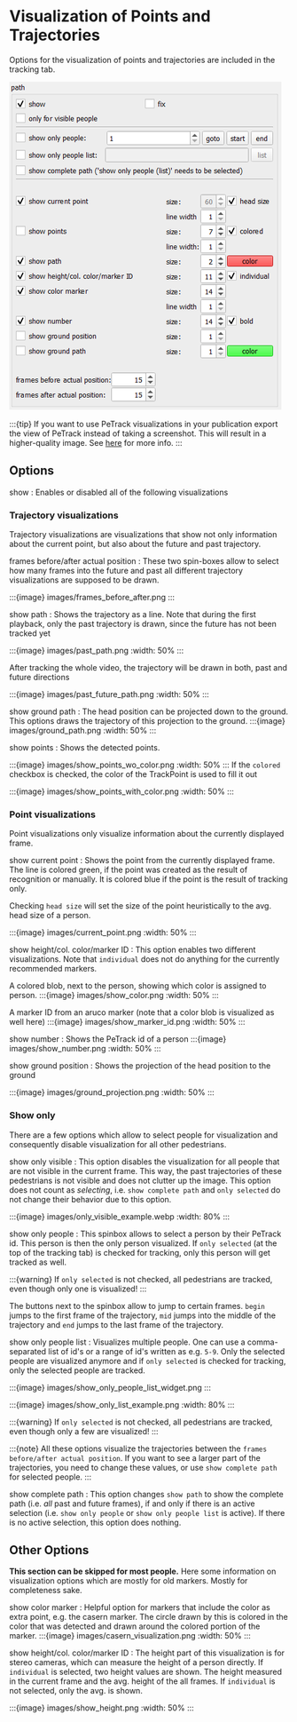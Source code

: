 # Visualization of Points and Trajectories

Options for the visualization of points and trajectories are included in the tracking tab.

![options for visualization](images/visualization_options.png)

:::{tip}
If you want to use PeTrack visualizations in your publication export the view of PeTrack instead of taking a screenshot. This will result in a higher-quality image. See [here](../export/video.md#export) for more info.
:::

## Options

show
: Enables or disabled all of the following visualizations

### Trajectory visualizations

Trajectory visualizations are visualizations that show not only information about the current point, but also about the future and past trajectory.

frames before/after actual position
: These two spin-boxes allow to select how many frames into the future and past all different trajectory visualizations are supposed to be drawn.

  :::{image} images/frames_before_after.png
  :::

show path
: Shows the trajectory as a line. Note that during the first playback, only the past trajectory is drawn, since the future has not been tracked yet

  :::{image} images/past_path.png
    :width: 50%
  :::

  After tracking the whole video, the trajectory will be drawn in both, past and future directions

  :::{image} images/past_future_path.png
    :width: 50%
  :::


show ground path
: The head position can be projected down to the ground. This options draws the trajectory of this projection to the ground.
  :::{image} images/ground_path.png
    :width: 50%
  :::

show points
: Shows the detected points.

  :::{image} images/show_points_wo_color.png
    :width: 50%
  :::
  If the `colored` checkbox is checked, the color of the TrackPoint is used to fill it out

  :::{image} images/show_points_with_color.png
    :width: 50%
  :::

### Point visualizations

Point visualizations only visualize information about the currently displayed frame.

show current point
: Shows the point from the currently displayed frame. The line is colored green, if the point was created as the result of recognition or manually. It is colored blue if the point is the result of tracking only.

  Checking `head size` will set the size of the point heuristically to the avg. head size of a person.

  :::{image} images/current_point.png
    :width: 50%
  :::

show height/col. color/marker ID
: This option enables two different visualizations.  Note that `individual` does not do anything for the currently recommended markers.

  A colored blob, next to the person, showing which color is assigned to person.
  :::{image} images/show_color.png
    :width: 50%
  :::

  A marker ID from an aruco marker (note that a color blob is visualized as well here)
  :::{image} images/show_marker_id.png
    :width: 50%
  :::

show number
: Shows the PeTrack id of a person
  :::{image} images/show_number.png
    :width: 50%
  :::

show ground position
: Shows the projection of the head position to the ground

  :::{image} images/ground_projection.png
    :width: 50%
:::

### Show only

There are a few options which allow to select people for visualization and consequently disable visualization for all other pedestrians.

show only visible
: This option disables the visualization for all people that are not visible in the current frame. This way, the past trajectories of these pedestrians is not visible and does not clutter up the image. This option does not count as *selecting*, i.e. `show complete path` and `only selected` do not change their behavior due to this option.

  :::{image} images/only_visible_example.webp
    :width: 80%
  :::

show only people
: This spinbox allows to select a person by their PeTrack id. This person is then the only person visualized. If `only selected` (at the top of the tracking tab) is checked for tracking, only this person will get tracked as well.

  :::{warning}
  If `only selected` is not checked, all pedestrians are tracked, even though only one is visualized!
  :::

  The buttons next to the spinbox allow to jump to certain frames. `begin` jumps to the first frame of the trajectory, `mid` jumps into the middle of the trajectory and `end` jumps to the last frame of the trajectory.

show only people list
: Visualizes multiple people. One can use a comma-separated list of id's or a range of id's written as e.g. `5-9`. Only the selected people are visualized anymore and if `only selected` is checked for tracking, only the selected people are tracked.

  :::{image} images/show_only_people_list_widget.png
  :::
  <br>

  :::{image} images/show_only_list_example.png
    :width: 80%
  :::

  :::{warning}
    If `only selected` is not checked, all pedestrians are tracked, even though only a few are visualized!
  :::

:::{note}
All these options visualize the trajectories between the `frames before/after actual position`. If you want to see a larger part of the trajectories, you need to change these values, or use `show complete path` for selected people.
:::

show complete path
: This option changes `show path` to show the complete path (i.e. *all* past and future frames), if and only if there is an active selection (i.e. `show only people` or `show only people list` is active). If there is no active selection, this option does nothing.

## Other Options

**This section can be skipped for most people.** Here some information on visualization options which are mostly for old markers. Mostly for completeness sake. 

show color marker
: Helpful option for markers that include the color as extra point, e.g. the casern marker. The circle drawn by this is colored in the color that was detected and drawn around the colored portion of the marker.
  :::{image} images/casern_visualization.png
    :width: 50%
  :::

show height/col. color/marker ID
: The height part of this visualization is for stereo cameras, which can measure the height of a person directly. If ``individual`` is selected, two height values are shown. The height measured in the current frame and the avg. height of the all frames. If `individual` is not selected, only the avg. is shown.

  :::{image} images/show_height.png
    :width: 50%
  :::
